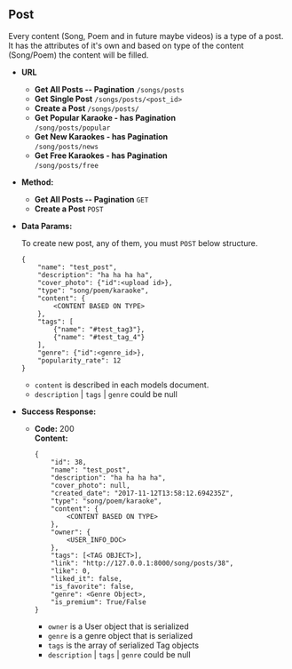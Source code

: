 **Post**
----
Every content (Song, Poem and in future maybe videos) 
is a type of a post. <br />
It has the attributes of it's own and based on type of the content (Song/Poem) 
the content will be filled.

* **URL**

  * **Get All Posts -- Pagination** `/songs/posts`
  * **Get Single Post** `/songs/posts/<post_id>` 
  * **Create a Post** `/songs/posts/`
  * **Get Popular Karaoke - has Pagination** </br> `/song/posts/popular` 
  * **Get New Karaokes - has Pagination** </br> `/song/posts/news`
  * **Get Free Karaokes - has Pagination** </br> `/song/posts/free`
    
  

* **Method:**

  * **Get All Posts -- Pagination** `GET`
   * **Create a Post** `POST`


* **Data Params:**

    To create new post, any of them, you must `POST` below structure.<br/>
    
      {
          "name": "test_post",
          "description": "ha ha ha ha",
          "cover_photo": {"id":<upload id>},
          "type": "song/poem/karaoke",
          "content": {
              <CONTENT BASED ON TYPE>
          },
          "tags": [
              {"name": "#test_tag3"},
              {"name": "#test_tag_4"}
          ],
          "genre": {"id":<genre_id>},
          "popularity_rate": 12
      }
      
    * `content` is described in each models document.
    * `description` | `tags` | `genre` could be null

* **Success Response:**
  
  * **Code:** 200 <br />
    **Content:**
    
        {
            "id": 38,
            "name": "test_post",
            "description": "ha ha ha ha",
            "cover_photo": null,
            "created_date": "2017-11-12T13:58:12.694235Z",
            "type": "song/poem/karaoke",
            "content": {
                <CONTENT BASED ON TYPE>
            },
            "owner": {
                <USER_INFO_DOC>
            },
            "tags": [<TAG OBJECT>],
            "link": "http://127.0.0.1:8000/song/posts/38",
            "like": 0,
            "liked_it": false,
            "is_favorite": false,
            "genre": <Genre Object>,
            "is_premium": True/False
        }
        
    * `owner` is a User object that is serialized
    * `genre` is a genre object that is serialized
    * `tags` is the array of serialized Tag objects
    * `description` | `tags` | `genre` could be null
    